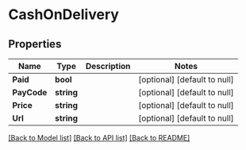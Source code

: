 # CashOnDelivery

## Properties
Name | Type | Description | Notes
------------ | ------------- | ------------- | -------------
**Paid** | **bool** |  | [optional] [default to null]
**PayCode** | **string** |  | [optional] [default to null]
**Price** | **string** |  | [optional] [default to null]
**Url** | **string** |  | [optional] [default to null]

[[Back to Model list]](../README.md#documentation-for-models) [[Back to API list]](../README.md#documentation-for-api-endpoints) [[Back to README]](../README.md)

